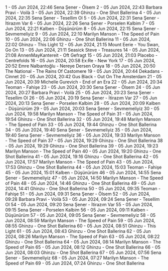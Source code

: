 1 - 05 Jun 2024, 22:46	Sena Şener - Ölsem
2 - 05 Jun 2024, 22:43	Barbara Pravi - Voilà
3 - 05 Jun 2024, 22:39	Ghinzu - One Shot Ballerina
4 - 05 Jun 2024, 22:35	Sena Şener - Tesellim Ol
5 - 05 Jun 2024, 22:31	Sena Şener - İtirazım Var
6 - 05 Jun 2024, 22:26	Sena Şener - Porselen Kalbim
7 - 05 Jun 2024, 22:21	Kalben - Düşünürüm
8 - 05 Jun 2024, 22:15	Sena Şener - Sevmemeliyiz
9 - 05 Jun 2024, 22:10	Marilyn Manson - The Speed of Pain
10 - 05 Jun 2024, 22:06	Ghinzu - One Shot Ballerina
11 - 05 Jun 2024, 22:02	Ghinzu - This Light
12 - 05 Jun 2024, 21:15	Mount Eerie - You Swan, Go On
13 - 05 Jun 2024, 21:11	Seasick Steve - Treasures
14 - 05 Jun 2024, 21:08	AnnenMayKantereit - Oft Gefragt
15 - 05 Jun 2024, 21:03	Placebo - Centrefolds
16 - 05 Jun 2024, 20:58	Ex:Re - New York
17 - 05 Jun 2024, 20:52	Emre Nalbantoğlu - Nereye Dersen Oraya
18 - 05 Jun 2024, 20:50	The National - The Rains Of Castomere
19 - 05 Jun 2024, 20:44	Dekadans - Cinnet
20 - 05 Jun 2024, 20:42	Gus Black - Out On The Amsterdam
21 - 05 Jun 2024, 20:39	Michelle Gurevich - End of an Era
22 - 05 Jun 2024, 20:34	Teoman - Fahişe
23 - 05 Jun 2024, 20:30	Sena Şener - Ölsem
24 - 05 Jun 2024, 20:27	Barbara Pravi - Voilà
25 - 05 Jun 2024, 20:23	Sena Şener - Tesellim Ol
26 - 05 Jun 2024, 20:19	Sena Şener - İtirazım Var
27 - 05 Jun 2024, 20:13	Sena Şener - Porselen Kalbim
28 - 05 Jun 2024, 20:09	Kalben - Düşünürüm
29 - 05 Jun 2024, 20:03	Sena Şener - Sevmemeliyiz
30 - 05 Jun 2024, 19:58	Marilyn Manson - The Speed of Pain
31 - 05 Jun 2024, 19:54	Ghinzu - One Shot Ballerina
32 - 05 Jun 2024, 19:48	Marilyn Manson - The Speed of Pain
33 - 05 Jun 2024, 19:44	Ghinzu - One Shot Ballerina
34 - 05 Jun 2024, 19:40	Sena Şener - Sevmemeliyiz
35 - 05 Jun 2024, 19:40	Sena Şener - Sevmemeliyiz
36 - 05 Jun 2024, 19:33	Marilyn Manson - The Speed of Pain
37 - 05 Jun 2024, 19:29	Ghinzu - One Shot Ballerina
38 - 05 Jun 2024, 19:29	Ghinzu - One Shot Ballerina
39 - 05 Jun 2024, 19:23	Marilyn Manson - The Speed of Pain
40 - 05 Jun 2024, 19:20	Ghinzu - One Shot Ballerina
41 - 05 Jun 2024, 19:16	Ghinzu - One Shot Ballerina
42 - 05 Jun 2024, 17:57	Marilyn Manson - The Speed of Pain
43 - 05 Jun 2024, 17:53	Ghinzu - One Shot Ballerina
44 - 05 Jun 2024, 15:03	Teoman - Fahişe
45 - 05 Jun 2024, 15:01	Kalben - Düşünürüm
46 - 05 Jun 2024, 14:55	Sena Şener - Sevmemeliyiz
47 - 05 Jun 2024, 14:50	Marilyn Manson - The Speed of Pain
48 - 05 Jun 2024, 14:46	Ghinzu - One Shot Ballerina
49 - 05 Jun 2024, 14:41	Ghinzu - One Shot Ballerina
50 - 05 Jun 2024, 09:35	Teoman - Fahişe
51 - 05 Jun 2024, 09:31	Sena Şener - Ölsem
52 - 05 Jun 2024, 09:28	Barbara Pravi - Voilà
53 - 05 Jun 2024, 09:24	Sena Şener - Tesellim Ol
54 - 05 Jun 2024, 09:20	Sena Şener - İtirazım Var
55 - 05 Jun 2024, 09:15	Sena Şener - Porselen Kalbim
56 - 05 Jun 2024, 09:11	Kalben - Düşünürüm
57 - 05 Jun 2024, 09:05	Sena Şener - Sevmemeliyiz
58 - 05 Jun 2024, 08:59	Marilyn Manson - The Speed of Pain
59 - 05 Jun 2024, 08:55	Ghinzu - One Shot Ballerina
60 - 05 Jun 2024, 08:51	Ghinzu - This Light
61 - 05 Jun 2024, 08:43	Ghinzu - One Shot Ballerina
62 - 05 Jun 2024, 08:26	Marilyn Manson - The Speed of Pain
63 - 05 Jun 2024, 08:22	Ghinzu - One Shot Ballerina
64 - 05 Jun 2024, 08:14	Marilyn Manson - The Speed of Pain
65 - 05 Jun 2024, 08:12	Ghinzu - One Shot Ballerina
66 - 05 Jun 2024, 08:03	Ghinzu - One Shot Ballerina
67 - 05 Jun 2024, 07:56	Sena Şener - Sevmemeliyiz
68 - 05 Jun 2024, 07:27	Marilyn Manson - The Speed of Pain
69 - 05 Jun 2024, 07:24	Ghinzu - One Shot Ballerina
